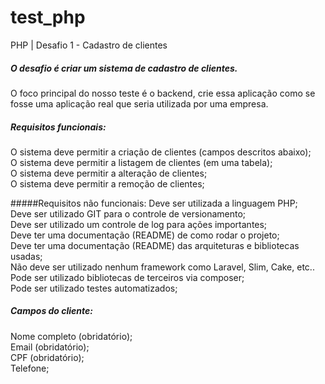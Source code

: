# test_php
PHP | Desafio 1 - Cadastro de clientes
##### O desafio é criar um sistema de cadastro de clientes.

O foco principal do nosso teste é o backend, crie essa aplicação como se fosse uma aplicação real que seria utilizada por uma empresa.

##### Requisitos funcionais:
O sistema deve permitir a criação de clientes (campos descritos abaixo); <br>
O sistema deve permitir a listagem de clientes (em uma tabela);<br>
O sistema deve permitir a alteração de clientes;<br>
O sistema deve permitir a remoção de clientes;<br>

#####Requisitos não funcionais:
Deve ser utilizada a linguagem PHP;<br>
Deve ser utilizado GIT para o controle de versionamento;<br>
Deve ser utilizado um controle de log para ações importantes;<br>
Deve ter uma documentação (README) de como rodar o projeto;<br>
Deve ter uma documentação (README) das arquiteturas e bibliotecas usadas;<br>
Não deve ser utilizado nenhum framework como Laravel, Slim, Cake, etc..<br>
Pode ser utilizado bibliotecas de terceiros via composer;<br>
Pode ser utilizado testes automatizados;<br>

##### Campos do cliente:
Nome completo (obridatório);<br>
Email (obridatório);<br>
CPF (obridatório);<br>
Telefone;<br>